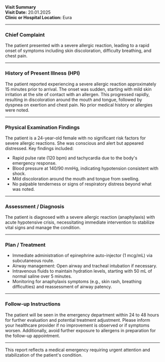 

**Visit Summary**  
**Visit Date:** 20.01.2025  
**Clinic or Hospital Location:** Eura  

---

### **Chief Complaint**  
The patient presented with a severe allergic reaction, leading to a rapid onset of symptoms including skin discoloration, difficulty breathing, and chest pain.

---

### **History of Present Illness (HPI)**  
The patient reported experiencing a severe allergic reaction approximately 15 minutes prior to arrival. The onset was sudden, starting with mild skin irritation at the site of contact with an allergen. This progressed rapidly, resulting in discoloration around the mouth and tongue, followed by dyspnea on exertion and chest pain. No prior medical history or allergies were noted.

---

### **Physical Examination Findings**  
The patient is a 24-year-old female with no significant risk factors for severe allergic reactions. She was conscious and alert but appeared distressed. Key findings included:  
- Rapid pulse rate (120 bpm) and tachycardia due to the body's emergency response.  
- Blood pressure at 140/90 mmHg, indicating hypotension consistent with shock.  
- Mild discoloration around the mouth and tongue from swelling.  
- No palpable tenderness or signs of respiratory distress beyond what was noted.

---

### **Assessment / Diagnosis**  
The patient is diagnosed with a severe allergic reaction (anaphylaxis) with acute hypotensive crisis, necessitating immediate intervention to stabilize vital signs and manage the condition.

---

### **Plan / Treatment**  
- Immediate administration of epinephrine auto-injector (1 mcg/mL) via subcutaneous route.  
- Airway management: Open airway and tracheal intubation if necessary.  
- Intravenous fluids to maintain hydration levels, starting with 50 mL of normal saline over 5 minutes.  
- Monitoring for anaphylaxis symptoms (e.g., skin rash, breathing difficulties) and reassessment of airway patency.

---

### **Follow-up Instructions**  
The patient will be seen in the emergency department within 24 to 48 hours for further evaluation and potential treatment adjustment. Please inform your healthcare provider if no improvement is observed or if symptoms worsen. Additionally, avoid further exposure to allergens in preparation for the follow-up appointment.

--- 

This report reflects a medical emergency requiring urgent attention and stabilization of the patient's condition.